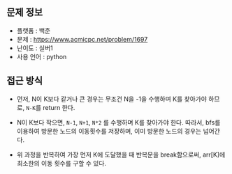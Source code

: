 ## 문제 정보

- 플랫폼 : 백준
- 문제 : https://www.acmicpc.net/problem/1697
- 난이도 : 실버1
- 사용 언어 : python

## 접근 방식

- 먼저, N이 K보다 같거나 큰 경우는 무조건 N을 -1을 수행하며 K를 찾아가야 하므로, `N-K`를 return 한다.

- N이 K보다 작으면, `N-1`, `N+1`, `N*2` 를 수행하며 K를 찾아가야 한다. 따라서, bfs를 이용하여 방문한 노드의 이동횟수를 저장하며, 이미 방문한 노드의 경우는 넘어간다.

- 위 과정을 반복하여 가장 먼저 K에 도달했을 때 반복문을 break함으로써, arr[K]에 최소한의 이동 횟수를 구할 수 있다.
